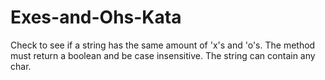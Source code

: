 # Exes-and-Ohs-Kata
 Check to see if a string has the same amount of 'x's and 'o's. The method must return a boolean and be case insensitive. The string can contain any char.
